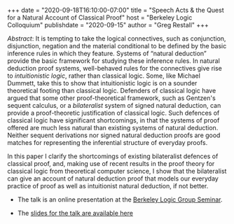 +++
date = "2020-09-18T16:10:00-07:00"
title = "Speech Acts & the Quest for a Natural Account of Classical Proof"
host = "Berkeley Logic Colloquium"
publishdate = "2020-09-15"
author = "Greg Restall"
+++

*Abstract*: It is tempting to take the logical connectives, such as conjunction, disjunction, negation and the material conditional to be defined by the basic inference rules in which they feature. Systems of “natural deduction” provide the basic framework for studying these inference rules. In natural deduction proof systems, well-behaved rules for the connectives give rise to _intuitionistic logic_, rather than classical logic. Some, like Michael Dummett, take this to show that intuitionistic logic is on a sounder theoretical footing than classical logic. Defenders of classical logic have argued that some other proof-theoretical framework, such as Gentzen's sequent calculus, or a _bilateralist_ system of signed natural deduction, can provide a proof-theoretic justification of classical logic. Such defences of classical logic have significant shortcomings, in that the systems of proof offered are much less natural than existing systems of natural deduction. Neither sequent derivations nor signed natural deduction proofs are good matches for representing the inferential structure of everyday proofs.

In this paper I clarify the shortcomings of existing bilateralist defences of classical proof, and, making use of recent results in the proof theory for classical logic from theoretical computer science, I show that the bilateralist can give an account of natural deduction proof that models our everyday practice of proof as well as intuitionist natural deduction, if not better. 

* The talk is an online presentation at the [Berkeley Logic Group Seminar](http://logic.berkeley.edu/events.html).

* The [slides for the talk are available here](/slides/speech-acts-for-classical-natural-deduction-berkeley.pdf)